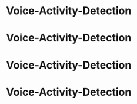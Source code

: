 # Voice-Activity-Detection
# Voice-Activity-Detection
# Voice-Activity-Detection
# Voice-Activity-Detection
